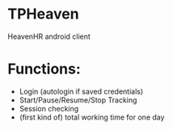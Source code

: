 # TPHeaven
HeavenHR android client

# Functions:
- Login (autologin if saved credentials)
- Start/Pause/Resume/Stop Tracking
- Session checking
- (first kind of) total working time for one day

